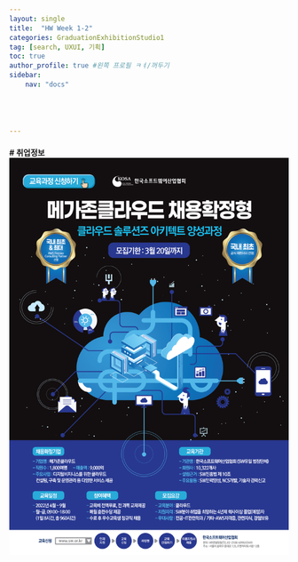 ```yaml
---
layout: single
title:  "HW Week 1-2"
categories: GraduationExhibitionStudio1
tag: [search, UXUI, 기획]
toc: true
author_profile: true #왼쪽 프로필 ㅋㅕ/꺼두기
sidebar:
    nav: "docs"




---
```


#### # 취업정보![mega](/assets/images//mega.jpg)